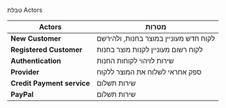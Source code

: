 טבלת Actors

| Actors                     | מטרות                                 |
|----------------------------|---------------------------------------|
| **New Customer**           | לקוח חדש מעוניין במוצר בחנות, ולהירשם |
| **Registered Customer**    | לקוח רשום מעוניין לקנות מוצר בחנות    |
| **Authentication**         | שירות לזיהוי לקוחות החנות             |
| **Provider**               | ספק אחראי לשלוח את המוצר ללקוח        |
| **Credit Payment service** | שירות תשלום                           |
| **PayPal**                 | שירות תשלום                           |
